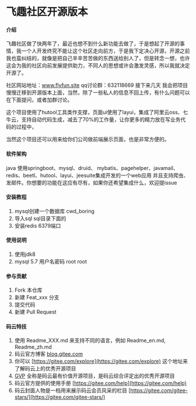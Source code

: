 # 飞趣社区开源版本

#### 介绍
飞趣社区做了快两年了，最近也想不到什么新功能去做了，于是想起了开源的事情，我一个人开发终究不能让这个社区走向前方，于是我下定决心开源，开源之前我也蛮纠结的，就像是把自己辛辛苦苦做的东西送给别人了，但是转念一想，也许这会为我的社区向前发展提供助力，不同人的思想或许会激发灵感，所以我就决定开源了。

社区网站地址：www.flyfun.site 
qq讨论群：632118669
接下来几天 我会把项目慢慢迁移到开源版本上面，当然，除了一些私人的信息不回上传，有什么问题可以在下面提问，或者加群讨论。

这个项目使用了hutool工具类作支撑，页面ui使用了layui，集成了阿里云oss、七牛云，支持自动代码生成，减去了70%的工作量，让你更多的精力放在写业务代码的过程中，

当然这个项目还可以用来给你们公司做前端展示页面，也是非常方便的。



#### 软件架构
java 使用springboot、mysql、druid、 mybatis、pagehelper、javamail、redis、beetl、hutool、layui、jeesuite集成开发的一个web应用
并且支持爬虫、发邮件。你想要的功能在这应有尽有，如果你还希望集成什么，欢迎提issue


#### 安装教程

1. mysql创建一个数据库 cwd_boring
2. 导入sql sql目录下面的
3. 安装redis 6379端口

#### 使用说明

1. 使用jdk8
2. mysql 5.7 用户名密码 root root


#### 参与贡献

1. Fork 本仓库
2. 新建 Feat_xxx 分支
3. 提交代码
4. 新建 Pull Request


#### 码云特技

1. 使用 Readme\_XXX.md 来支持不同的语言，例如 Readme\_en.md, Readme\_zh.md
2. 码云官方博客 [blog.gitee.com](https://blog.gitee.com)
3. 你可以 [https://gitee.com/explore](https://gitee.com/explore) 这个地址来了解码云上的优秀开源项目
4. [GVP](https://gitee.com/gvp) 全称是码云最有价值开源项目，是码云综合评定出的优秀开源项目
5. 码云官方提供的使用手册 [https://gitee.com/help](https://gitee.com/help)
6. 码云封面人物是一档用来展示码云会员风采的栏目 [https://gitee.com/gitee-stars/](https://gitee.com/gitee-stars/)
